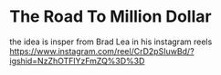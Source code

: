 #  The Road To Million Dollar

the idea is insper from Brad Lea in his instagram reels  
https://www.instagram.com/reel/CrD2pSIuwBd/?igshid=NzZhOTFlYzFmZQ%3D%3D


